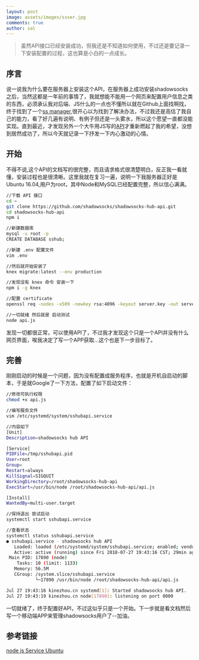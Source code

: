 ```yaml
---
layout: post
image: assets/images/ssser.jpg
comments: true
author: sal
---
```


>虽然API接口已经安装成功，但我还是不知道如何使用，不过还是要记录一下安装配置的过程，这也算是小白的一点成长。

## 序言
说一说我为什么要在服务器上安装这个API，在服务器上成功安装shadowsocks之后，当然这都是一年前的事情了，我就想能不能用一个网页来配置用户信息之类的东西，必须承认我对后端、JS什么的一点也不懂所以就在Github上面找啊找，终于找到了一个[ss manager](https://github.com/shadowsocks/shadowsocks-manager),很开心以为找到了解决办法，不过我还是高估了我自己的能力，看了好几遍有说明、有例子但还是一头雾水，所以这个愿望一直都没能实现。直到最近，才发现另外一个大牛用JS写的[API](https://github.com/shadowsocks/shadowsocks-hub-api)才重新燃起了我的希望，没想到居然成功了，所以今天就记录一下抒发一下内心激动的心情。

## 开始
不得不说,这个API的文档写的很完整，而且请求格式很清楚明白，反正我一看就懂，安装过程也是很清晰。这里我就在复习一遍，说明一下我服务器正好是Ubuntu 16.04,用户为root，其中Node和MySQL已经配置完整，所以信心满满。

```bash
//下载 API 接口
cd ~
git clone https://github.com/shadowsocks/shadowsocks-hub-api.git
cd shadowsocks-hub-api
npm i

//新建数据库
mysql -u root -p
CREATE DATABASE sshub;

//新建 .env 配置文件
vim .env

//然后就开始安装了
knex migrate:latest --env production

//发现没有 knex 命令 安装一下
npm i -g knex

//配置 certificate
openssl req -nodes -x509 -newkey rsa:4096 -keyout server.key -out server.cert -days 365

//一切就绪 然后就是 启动测试
node api.js

```

发现一切都很正常，可以使用API了，不过我才发现这个只是一个API并没有什么网页界面，唉我决定了写一个APP获取...这个也是下一步目标了。

## 完善
刚刚启动的时候是一个问题，因为没有配置成服务程序，也就是开机自启动的脚本，于是就Google了一下方法，配置了如下启动文件：

```bash
//修改可执行权限
chmod +x api.js

//编写服务文件
vim /etc/systemd/system/sshubapi.service

//内容如下
[Unit]
Description=shadowsocks hub API

[Service]
PIDFile=/tmp/sshubapi.pid
User=root
Group=
Restart=always
KillSignal=SIGQUIT
WorkingDirectory=/root/shadowsocks-hub-api
ExecStart=/usr/bin/node /root/shadowsocks-hub-api/api.js

[Install]
WantedBy=multi-user.target

//保持退出 尝试启动
systemctl start sshubapi.service

//查看状态
systemctl status sshubapi.service
● sshubapi.service - shadowsocks hub API
   Loaded: loaded (/etc/systemd/system/sshubapi.service; enabled; vendor preset: enabled)
   Active: active (running) since Fri 2018-07-27 19:43:16 CST; 29min ago
 Main PID: 17890 (node)
    Tasks: 10 (limit: 1133)
   Memory: 56.5M
   CGroup: /system.slice/sshubapi.service
           └─17890 /usr/bin/node /root/shadowsocks-hub-api/api.js

Jul 27 19:43:16 kinezhou.cn systemd[1]: Started shadowsocks hub API.
Jul 27 19:43:19 kinezhou.cn node[17890]: listening on port 8000

```

一切就绪了，终于配置好API，不过这似乎只是一个开始。下一步就是看文档然后写一个移动端APP来管理shadowsocks用户了--加油。

## 参考链接

[node js Service Ubuntu](https://hackernoon.com/making-node-js-service-always-alive-on-ubuntu-server-e20c9c0808e4)
